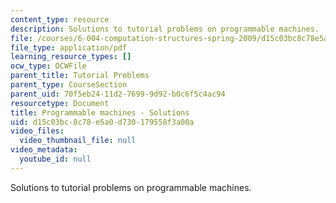 ```yaml
---
content_type: resource
description: Solutions to tutorial problems on programmable machines.
file: /courses/6-004-computation-structures-spring-2009/d15c03bc8c78e5a0d730179558f3a00a_MIT6_004s09_tutor11_sol.pdf
file_type: application/pdf
learning_resource_types: []
ocw_type: OCWFile
parent_title: Tutorial Problems
parent_type: CourseSection
parent_uid: 70f5eb24-11d2-7699-9d92-b0c6f5c4ac94
resourcetype: Document
title: Programmable machines - Solutions
uid: d15c03bc-8c78-e5a0-d730-179558f3a00a
video_files:
  video_thumbnail_file: null
video_metadata:
  youtube_id: null
---
```

Solutions to tutorial problems on programmable machines.

